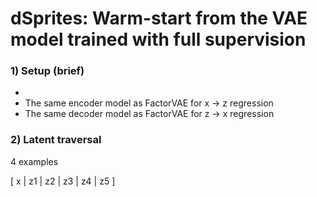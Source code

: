 # dSprites: Warm-start from the VAE model trained with full supervision

### 1) Setup (brief)
- 
- The same encoder model as FactorVAE for x -> z regression
- The same decoder model as FactorVAE for z -> x regression


### 2) Latent traversal

4 examples

  [ x | z1 | z2 | z3 | z4 | z5 ]
